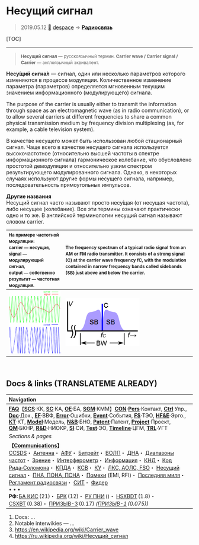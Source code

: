 # Несущий сигнал
> 2019.05.12 [🚀](../index/index.md) [despace](index.md) → **[Радиосвязь](comms.md)**

[TOC]

---

> <small>**Несущий сигнал** — русскоязычный термин. **Carrier wave /  Carrier signal / Carrier** — англоязычный эквивалент.</small>

**Несу́щий сигна́л** — сигнал, один или несколько параметров которого изменяются в процессе модуляции. Количественное изменение параметра (параметров) определяется мгновенным текущим значением информационного (модулирующего) сигнала.

The purpose of the carrier is usually either to transmit the information through space as an electromagnetic wave (as in radio communication), or to allow several carriers at different frequencies to share a common physical transmission medium by frequency division multiplexing (as, for example, a cable television system).

В качестве несущего может быть использован любой стационарный сигнал. Чаще всего в качестве несущего сигнала используется высокочастотное (относительно высшей частоты в спектре информационного сигнала) гармоническое колебание, что обусловлено простотой демодуляции и относительно узким спектром результирующего модулированного сигнала. Однако, в некоторых случаях используют другие формы несущего сигнала, например, последовательность прямоугольных импульсов.

**Другие названия**  
Несущий сигнал часто называют просто несу́щая (от несущая частота), либо несущее (колебание). Все эти термины означают практически одно и то же. В английской терминологии несущий сигнал называют словом carrier.

|<small>На примере частотной модуляции:<br> carrier — несущая,<br> signal — модулирующий сигнал,<br> output — собственно результат — частотная модуляция.|<small>The frequency spectrum of a typical radio signal from an AM or FM radio transmitter. It consists of a strong signal (C) at the carrier wave frequency fC, with the modulation contained in narrow frequency bands called sidebands (SB) just above and below the carrier.</small>|
|:--|:--|
|![](f/comms/frequency_modulation.png)|![](f/comms/modulated_radio_signal_frequency_spectrum.png)|



<p style="page-break-after:always"> </p>

## Docs & links (TRANSLATEME ALREADY)
|Navigation|
|:--|
|**[FAQ](faq.md)**【**[SCS](scs.md)**·КК, **[SC](sc.md)**·КА, **[OE](oe.md)**·БА, **[SGM](sgm.md)**·КММ】**[CON](contact.md)·[Pers](person.md)**·Контакт, **[Ctrl](control.md)**·Упр., **[Doc](doc.md)**·Док., **[EF](ef.md)**·ВВФ, **[Error](error.md)**·Ошибки, **[Event](event.md)**·События, **[FS](fs.md)**·ТЭО, **[HF&E](hfe.md)**·Эрго., **[KT](kt.md)**·КТ, **[Model](model.md)**·Модель, **[N&B](nnb.md)**·БНО, **[Patent](патент.md)**·Патент, **[Project](project.md)**·Проект, **[QM](qm.md)**·БКНР, **[R&D](rnd.md)**·НИОКР, **[SI](si.md)**·СИ, **[Test](test.md)**·ЭО, **[Timeline](timeline.md)**·ЦГМ, **[TRL](trl.md)**·УГТ|
|*Sections & pages*|
|**【[Communications](comms.md)】**<br> [CCSDS](ccsds.md)・ [Антенна](antenna.md)・ [АФУ](afdev.md)・ [Битрейт](bitrate.md)・ [ВОЛП](ofts.md)・ [ДНА](дна.md)・ [Диапазоны частот](rf.md)・ [Зрение](view.md)・ [Интерферометр](interferometer.md)・ [Информация](info.md)・ [КНД](directivity.md)・ [Код Рида‑Соломона](rsco.md)・ [КПДА](antenna_ap.md)・ [КСВ](swr.md)・ [КУ](ку.md)・ [ЛКС, АОЛС, FSO](fso.md)・ [Несущий сигнал](carrwave.md)・ [ПНА, ПОНА, ПСНА](devd.md)・ [Помехи](emi.md) (EMI, RFI)・ [Последняя миля](last_mile.md)・ [Регламент радиосвязи](rf.md)・ [СИТ](etedp.md)・ [Фидер](feeder.md) <br>• • •<br> **РФ:** [БА КИС](ба_кис.md) (21)・ [БРК](brk_lav.md) (12)・ [РУ ПНИ](ру_пни.md) ()・ [HSXBDT](hsxbdt.md) (1.8)・ [CSXBT](csxbt.md) (0.38)・ [ПРИЗЫВ-3](prizyv_3.md) (0.17) *([ПРИЗЫВ-1](prizyv_1.md) (0.075))*|

   1. Docs: …
   1. Notable interwikies — …
   1. <https://en.wikipedia.org/wiki/Carrier_wave>
   1. <https://ru.wikipedia.org/wiki/Несущий_сигнал>

